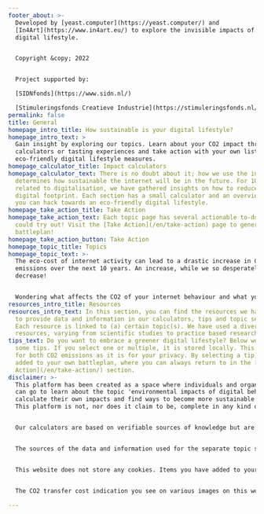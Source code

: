 ```yaml
---
footer_about: >-
  Developed by [yeast.computer](https://yeast.computer/) and
  [In4Art](https://www.in4art.eu/) to explore the invisible impacts of our
  digital lifestyle.


  Copyright &copy; 2022


  Project supported by:

  [SIDNfonds](https://www.sidn.nl/)

  [Stimuleringsfonds Creatieve Industrie](https://stimuleringsfonds.nl/)
permalink: false
title: General
homepage_intro_title: How sustainable is your digital lifestyle?
homepage_intro_text: >
  Gain insight by exploring our topics. Learn about your CO2 impact through our
  calculators or tasting experiences and take action with your own list of
  eco-friendly digital lifestyle measures.
homepage_calculator_title: Impact calculators
homepage_calculator_text: There is no doubt about it; how we use the internet
  determines how sustainable the internet will be in the future. For 10 topics
  related to digitalisation, we have gathered insights on how to reduce your
  digital footprint. Each section has a small calculator and an overview of ways
  you can hack towards an eco-friendly digital lifestyle.
homepage_take_action_title: Take Action
homepage_take_action_text: Each topic page has several actionable to-do’s you
  could try out! Visit the [Take Action](/en/take-action) page to generate your
  battleplan!
homepage_take_action_button: Take Action
homepage_topic_title: Topics
homepage_topic_text: >-
  The eco-cost of internet activity can lead to a drastic increase in CO2
  emissions over the next 10 years. An increase, while we so desperately need a
  decrease!


  Wondering what affects the CO2 of your internet behaviour and what you can do about it? Read our topic pages, calculate your CO2 output with our calculators and select your ‘resolutions’ to surf on the green side.
resources_intro_title: Resources
resources_intro_text: In this section, you can find the resources we have used
  to provide data and information in our calculators, tips and topic sections.
  Each resource is linked to (a) certain topic(s). We have used a diverse set of
  resources, varying from scientific studies to practice based research.
tips_text: Do you want to embrace a greener digital lifestyle? Below we provide
  some tips. If you select one or multiple, it is stored locally. This is better
  for both CO2 emissions as it is for your privacy. By selecting a tip, it is
  added to your own battleplan, where you can always return to in the [Take
  Action](/en/take-action/) section.
disclaimer: >-
  This platform has been created as a space where individuals and organizations
  can go to learn about the topic 'environmental impacts of digital behaviour',
  calculate their own impacts and find ways to become more sustainable online.
  This platform is not, nor does it claim to be, complete in any kind of way.


  Our calculators are based on verifiable sources of knowledge but are not complete nor are they exact representations of reality. All data found on this platform is subject to estimations and/or averages and does not represent individual cases or situations.


  The sources of the data and information used for the separate topic section, can be found in the resource section.  We do not store your calculator results, but you can always return to the take action page to see your battleplan, as long as you use the same device.


  This website does not store any cookies. Items you have added to your battleplan on the take action page are stored in "Local Storage" which is a private data store inside your browser and is not available to any servers nor any third parties.


  The CO2 transfer cost indication you see on various images on this website are calculated by multiplying the size of the image-file (in kilobytes) with 0.000000936 (grams per kilobyte). The estimation only accounts for the transfer of the image from the server to your browser, and does not account the storage or energy usage of the image.

---
```

